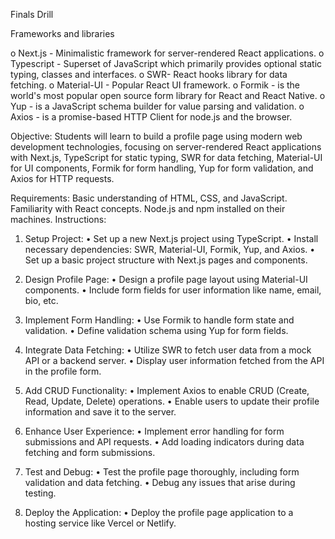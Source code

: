 Finals Drill

Frameworks and libraries

o Next.js - Minimalistic framework for server-rendered React applications.
o Typescript - Superset of JavaScript which primarily provides optional static typing, classes
and interfaces.
o SWR- React hooks library for data fetching.
o Material-UI - Popular React UI framework.
o Formik - is the world's most popular open source form library for React and React Native.
o Yup - is a JavaScript schema builder for value parsing and validation.
o Axios - is a promise-based HTTP Client for node.js and the browser.

Objective:
Students will learn to build a profile page using modern web development technologies, focusing on
server-rendered React applications with Next.js, TypeScript for static typing, SWR for data fetching,
Material-UI for UI components, Formik for form handling, Yup for form validation, and Axios for HTTP
requests.

Requirements:
Basic understanding of HTML, CSS, and JavaScript.
Familiarity with React concepts.
Node.js and npm installed on their machines.
Instructions:

1. Setup Project:
• Set up a new Next.js project using TypeScript.
• Install necessary dependencies: SWR, Material-UI, Formik, Yup, and Axios.
• Set up a basic project structure with Next.js pages and components.
2. Design Profile Page:
• Design a profile page layout using Material-UI components.
• Include form fields for user information like name, email, bio, etc.
3. Implement Form Handling:
• Use Formik to handle form state and validation.
• Define validation schema using Yup for form fields.

4. Integrate Data Fetching:
• Utilize SWR to fetch user data from a mock API or a backend server.
• Display user information fetched from the API in the profile form.
5. Add CRUD Functionality:
• Implement Axios to enable CRUD (Create, Read, Update, Delete) operations.
• Enable users to update their profile information and save it to the server.
6. Enhance User Experience:
• Implement error handling for form submissions and API requests.
• Add loading indicators during data fetching and form submissions.
7. Test and Debug:
• Test the profile page thoroughly, including form validation and data fetching.
• Debug any issues that arise during testing.
8. Deploy the Application:
• Deploy the profile page application to a hosting service like Vercel or Netlify.
